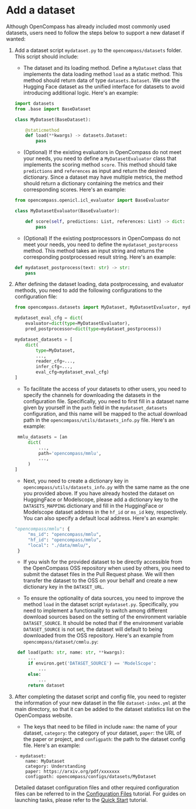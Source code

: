# Add a dataset

Although OpenCompass has already included most commonly used datasets, users need to follow the steps below to support a new dataset if wanted:

1. Add a dataset script `mydataset.py` to the `opencompass/datasets` folder. This script should include:

   - The dataset and its loading method. Define a `MyDataset` class that implements the data loading method `load` as a static method. This method should return data of type `datasets.Dataset`. We use the Hugging Face dataset as the unified interface for datasets to avoid introducing additional logic. Here's an example:

   ```python
   import datasets
   from .base import BaseDataset

   class MyDataset(BaseDataset):

       @staticmethod
       def load(**kwargs) -> datasets.Dataset:
           pass
   ```

   - (Optional) If the existing evaluators in OpenCompass do not meet your needs, you need to define a `MyDatasetEvaluator` class that implements the scoring method `score`. This method should take `predictions` and `references` as input and return the desired dictionary. Since a dataset may have multiple metrics, the method should return a dictionary containing the metrics and their corresponding scores. Here's an example:

   ```python
   from opencompass.openicl.icl_evaluator import BaseEvaluator

   class MyDatasetEvaluator(BaseEvaluator):

       def score(self, predictions: List, references: List) -> dict:
           pass
   ```

   - (Optional) If the existing postprocessors in OpenCompass do not meet your needs, you need to define the `mydataset_postprocess` method. This method takes an input string and returns the corresponding postprocessed result string. Here's an example:

   ```python
   def mydataset_postprocess(text: str) -> str:
       pass
   ```

2. After defining the dataset loading, data postprocessing, and evaluator methods, you need to add the following configurations to the configuration file:

   ```python
   from opencompass.datasets import MyDataset, MyDatasetEvaluator, mydataset_postprocess

   mydataset_eval_cfg = dict(
       evaluator=dict(type=MyDatasetEvaluator),
       pred_postprocessor=dict(type=mydataset_postprocess))

   mydataset_datasets = [
       dict(
           type=MyDataset,
           ...,
           reader_cfg=...,
           infer_cfg=...,
           eval_cfg=mydataset_eval_cfg)
   ]
   ```

   - To facilitate the access of your datasets to other users, you need to specify the channels for downloading the datasets in the configuration file. Specifically, you need to first fill in a dataset name given by yourself in the `path` field in the `mydataset_datasets` configuration, and this name will be mapped to the actual download path in the `opencompass/utils/datasets_info.py` file. Here's an example:

   ```python
    mmlu_datasets = [an
        dict(
            ...,
            path='opencompass/mmlu',
            ...,
        )
   ]
   ```

   - Next, you need to create a dictionary key in `opencompass/utils/datasets_info.py` with the same name as the one you provided above. If you have already hosted the dataset on HuggingFace or Modelscope, please add a dictionary key to the `DATASETS_MAPPING` dictionary and fill in the HuggingFace or Modelscope dataset address in the `hf_id` or `ms_id` key, respectively. You can also specify a default local address. Here's an example:

   ```python
   "opencompass/mmlu": {
        "ms_id": "opencompass/mmlu",
        "hf_id": "opencompass/mmlu",
        "local": "./data/mmlu/",
    }
   ```

   - If you wish for the provided dataset to be directly accessible from the OpenCompass OSS repository when used by others, you need to submit the dataset files in the Pull Request phase. We will then transfer the dataset to the OSS on your behalf and create a new dictionary key in the `DATASET_URL`.

   - To ensure the optionality of data sources, you need to improve the method `load` in the dataset script `mydataset.py`. Specifically, you need to implement a functionality to switch among different download sources based on the setting of the environment variable `DATASET_SOURCE`. It should be noted that if the environment variable `DATASET_SOURCE` is not set, the dataset will default to being downloaded from the OSS repository. Here's an example from `opencompass/dataset/cmmlu.py`:

   ```python
    def load(path: str, name: str, **kwargs):
        ...
        if environ.get('DATASET_SOURCE') == 'ModelScope':
            ...
        else:
            ...
        return dataset
   ```
   
3. After completing the dataset script and config file, you need to register the information of your new dataset in the file `dataset-index.yml` at the main directory, so that it can be added to the dataset statistics list on the OpenCompass website.  

   - The keys that need to be filled in include `name`: the name of your dataset, `category`: the category of your dataset, `paper`: the URL of the paper or project, and `configpath`: the path to the dataset config file. Here's an example:
   
   ```
   - mydataset:
       name: MyDataset
       category: Understanding
       paper: https://arxiv.org/pdf/xxxxxxx
       configpath: opencompass/configs/datasets/MyDataset
   ```


   Detailed dataset configuration files and other required configuration files can be referred to in the [Configuration Files](../user_guides/config.md) tutorial. For guides on launching tasks, please refer to the [Quick Start](../get_started/quick_start.md) tutorial.
